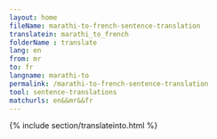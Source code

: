```yaml
---
layout: home
fileName: marathi-to-french-sentence-translation
translatein: marathi_to_french
folderName : translate
lang: en
from: mr
to: fr
langname: marathi-to
permalink: /marathi-to-french-sentence-translation
tool: sentence-translations
matchurls: en&&mr&&fr
---
```

{% include section/translateinto.html %}
